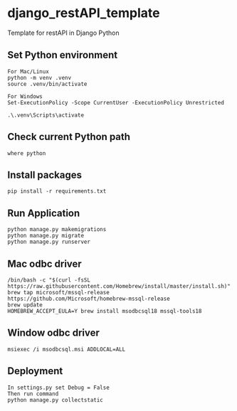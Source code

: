 # django_restAPI_template

Template for restAPI in Django Python

## Set Python environment

```
For Mac/Linux
python -m venv .venv
source .venv/bin/activate

For Windows
Set-ExecutionPolicy -Scope CurrentUser -ExecutionPolicy Unrestricted

.\.venv\Scripts\activate
```

## Check current Python path

```
where python
```

## Install packages

```
pip install -r requirements.txt
```

## Run Application

```
python manage.py makemigrations
python manage.py migrate
python manage.py runserver
```

## Mac odbc driver

```
/bin/bash -c "$(curl -fsSL https://raw.githubusercontent.com/Homebrew/install/master/install.sh)"
brew tap microsoft/mssql-release https://github.com/Microsoft/homebrew-mssql-release
brew update
HOMEBREW_ACCEPT_EULA=Y brew install msodbcsql18 mssql-tools18
```

## Window odbc driver

```
msiexec /i msodbcsql.msi ADDLOCAL=ALL
```

## Deployment

```
In settings.py set Debug = False
Then run command
python manage.py collectstatic
```
